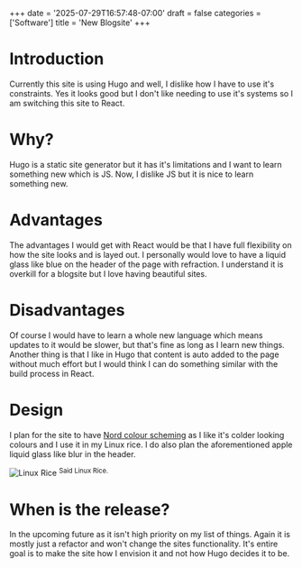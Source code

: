 +++
date = '2025-07-29T16:57:48-07:00'
draft = false
categories = ['Software']
title = 'New Blogsite'
+++

# Introduction
Currently this site is using Hugo and well, I dislike how I have to use it's constraints. Yes it looks good but I don't like needing to use it's systems so I am switching this site to React.

# Why?
Hugo is a static site generator but it has it's limitations and I want to learn something new which is JS. Now, I dislike JS but it is nice to learn something new. 

# Advantages 
The advantages I would get with React would be that I have full flexibility on how the site looks and is layed out. I personally would love to have a liquid glass like blue on the header of the page with refraction. I understand it is overkill for a blogsite but I love having beautiful sites.

# Disadvantages
Of course I would have to learn a whole new language which means updates to it would be slower, but that's fine as long as I learn new things. Another thing is that I like in Hugo that content is auto added to the page without much effort but I would think I can do something similar with the build process in React. 

# Design
I plan for the site to have [Nord colour scheming](https://www.nordtheme.com/) as I like it's colder looking colours and I use it in my Linux rice. I do also plan the aforementioned apple liquid glass like blur in the header.

![Linux Rice](/images/linuxrice.png)
<sup>Said Linux Rice.</sup>

# When is the release?
In the upcoming future as it isn't high priority on my list of things. Again it is mostly just a refactor and won't change the sites functionality. It's entire goal is to make the site how I envision it and not how Hugo decides it to be.
